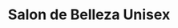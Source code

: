 ---
title: "Salon de Belleza Unisex"
url: /santa-cruz-de-la-sierra/salon-de-belleza-unisex/
shop: cosméticos
---